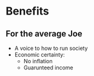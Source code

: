 # Benefits

## For the average Joe

 * A voice to how to run society
 * Economic certainty:
   + No inflation
   + Guarunteed income
